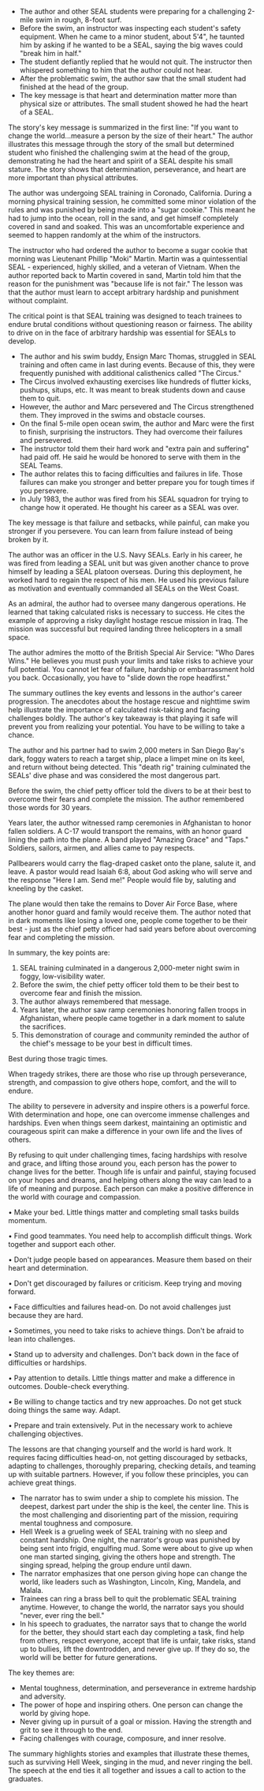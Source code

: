 - The author and other SEAL students were preparing for a challenging 2-mile swim in rough, 8-foot surf.
- Before the swim, an instructor was inspecting each student's safety equipment. When he came to a minor student, about 5'4", he taunted him by asking if he wanted to be a SEAL, saying the big waves could "break him in half."
- The student defiantly replied that he would not quit. The instructor then whispered something to him that the author could not hear.
- After the problematic swim, the author saw that the small student had finished at the head of the group.
- The key message is that heart and determination matter more than physical size or attributes. The small student showed he had the heart of a SEAL.

The story's key message is summarized in the first line: "If you want to change the world...measure a person by the size of their heart." The author illustrates this message through the story of the small but determined student who finished the challenging swim at the head of the group, demonstrating he had the heart and spirit of a SEAL despite his small stature. The story shows that determination, perseverance, and heart are more important than physical attributes.

The author was undergoing SEAL training in Coronado, California. During a morning physical training session, he committed some minor violation of the rules and was punished by being made into a "sugar cookie." This meant he had to jump into the ocean, roll in the sand, and get himself completely covered in sand and soaked. This was an uncomfortable experience and seemed to happen randomly at the whim of the instructors.

The instructor who had ordered the author to become a sugar cookie that morning was Lieutenant Phillip "Moki" Martin. Martin was a quintessential SEAL - experienced, highly skilled, and a veteran of Vietnam. When the author reported back to Martin covered in sand, Martin told him that the reason for the punishment was "because life is not fair." The lesson was that the author must learn to accept arbitrary hardship and punishment without complaint.

The critical point is that SEAL training was designed to teach trainees to endure brutal conditions without questioning reason or fairness. The ability to drive on in the face of arbitrary hardship was essential for SEALs to develop.

- The author and his swim buddy, Ensign Marc Thomas, struggled in SEAL training and often came in last during events. Because of this, they were frequently punished with additional calisthenics called "The Circus."
- The Circus involved exhausting exercises like hundreds of flutter kicks, pushups, situps, etc. It was meant to break students down and cause them to quit.
- However, the author and Marc persevered and The Circus strengthened them. They improved in the swims and obstacle courses.
- On the final 5-mile open ocean swim, the author and Marc were the first to finish, surprising the instructors. They had overcome their failures and persevered.
- The instructor told them their hard work and "extra pain and suffering" had paid off. He said he would be honored to serve with them in the SEAL Teams.
- The author relates this to facing difficulties and failures in life. Those failures can make you stronger and better prepare you for tough times if you persevere.
- In July 1983, the author was fired from his SEAL squadron for trying to change how it operated. He thought his career as a SEAL was over.

The key message is that failure and setbacks, while painful, can make you stronger if you persevere. You can learn from failure instead of being broken by it.

The author was an officer in the U.S. Navy SEALs. Early in his career, he was fired from leading a SEAL unit but was given another chance to prove himself by leading a SEAL platoon overseas. During this deployment, he worked hard to regain the respect of his men. He used his previous failure as motivation and eventually commanded all SEALs on the West Coast.

As an admiral, the author had to oversee many dangerous operations. He learned that taking calculated risks is necessary to success. He cites the example of approving a risky daylight hostage rescue mission in Iraq. The mission was successful but required landing three helicopters in a small space.

The author admires the motto of the British Special Air Service: "Who Dares Wins." He believes you must push your limits and take risks to achieve your full potential. You cannot let fear of failure, hardship or embarrassment hold you back. Occasionally, you have to "slide down the rope headfirst."

The summary outlines the key events and lessons in the author's career progression. The anecdotes about the hostage rescue and nighttime swim help illustrate the importance of calculated risk-taking and facing challenges boldly. The author's key takeaway is that playing it safe will prevent you from realizing your potential. You have to be willing to take a chance.

The author and his partner had to swim 2,000 meters in San Diego Bay's dark, foggy waters to reach a target ship, place a limpet mine on its keel, and return without being detected. This "death rig" training culminated the SEALs' dive phase and was considered the most dangerous part.

Before the swim, the chief petty officer told the divers to be at their best to overcome their fears and complete the mission. The author remembered those words for 30 years.

Years later, the author witnessed ramp ceremonies in Afghanistan to honor fallen soldiers. A C-17 would transport the remains, with an honor guard lining the path into the plane. A band played "Amazing Grace" and "Taps." Soldiers, sailors, airmen, and allies came to pay respects.

Pallbearers would carry the flag-draped casket onto the plane, salute it, and leave. A pastor would read Isaiah 6:8, about God asking who will serve and the response "Here I am. Send me!" People would file by, saluting and kneeling by the casket.

The plane would then take the remains to Dover Air Force Base, where another honor guard and family would receive them. The author noted that in dark moments like losing a loved one, people come together to be their best - just as the chief petty officer had said years before about overcoming fear and completing the mission.

In summary, the key points are:

1. SEAL training culminated in a dangerous 2,000-meter night swim in foggy, low-visibility water.
2. Before the swim, the chief petty officer told them to be their best to overcome fear and finish the mission.
3. The author always remembered that message.
4. Years later, the author saw ramp ceremonies honoring fallen troops in Afghanistan, where people came together in a dark moment to salute the sacrifices.
5. This demonstration of courage and community reminded the author of the chief's message to be your best in difficult times.

Best during those tragic times.

When tragedy strikes, there are those who rise up through perseverance, strength, and compassion to give others hope, comfort, and the will to endure.

The ability to persevere in adversity and inspire others is a powerful force. With determination and hope, one can overcome immense challenges and hardships. Even when things seem darkest, maintaining an optimistic and courageous spirit can make a difference in your own life and the lives of others.

By refusing to quit under challenging times, facing hardships with resolve and grace, and lifting those around you, each person has the power to change lives for the better. Though life is unfair and painful, staying focused on your hopes and dreams, and helping others along the way can lead to a life of meaning and purpose. Each person can make a positive difference in the world with courage and compassion.

• Make your bed. Little things matter and completing small tasks builds momentum.

• Find good teammates. You need help to accomplish difficult things. Work together and support each other.

• Don't judge people based on appearances. Measure them based on their heart and determination.

• Don't get discouraged by failures or criticism. Keep trying and moving forward.

• Face difficulties and failures head-on. Do not avoid challenges just because they are hard.

• Sometimes, you need to take risks to achieve things. Don't be afraid to lean into challenges.

• Stand up to adversity and challenges. Don't back down in the face of difficulties or hardships.

• Pay attention to details. Little things matter and make a difference in outcomes. Double-check everything.

• Be willing to change tactics and try new approaches. Do not get stuck doing things the same way. Adapt.

• Prepare and train extensively. Put in the necessary work to achieve challenging objectives.

The lessons are that changing yourself and the world is hard work. It requires facing difficulties head-on, not getting discouraged by setbacks, adapting to challenges, thoroughly preparing, checking details, and teaming up with suitable partners. However, if you follow these principles, you can achieve great things.

- The narrator has to swim under a ship to complete his mission. The deepest, darkest part under the ship is the keel, the center line. This is the most challenging and disorienting part of the mission, requiring mental toughness and composure.
- Hell Week is a grueling week of SEAL training with no sleep and constant hardship. One night, the narrator's group was punished by being sent into frigid, engulfing mud. Some were about to give up when one man started singing, giving the others hope and strength. The singing spread, helping the group endure until dawn.
- The narrator emphasizes that one person giving hope can change the world, like leaders such as Washington, Lincoln, King, Mandela, and Malala.
- Trainees can ring a brass bell to quit the problematic SEAL training anytime. However, to change the world, the narrator says you should "never, ever ring the bell."
- In his speech to graduates, the narrator says that to change the world for the better, they should start each day completing a task, find help from others, respect everyone, accept that life is unfair, take risks, stand up to bullies, lift the downtrodden, and never give up. If they do so, the world will be better for future generations.

The key themes are:

- Mental toughness, determination, and perseverance in extreme hardship and adversity.
- The power of hope and inspiring others. One person can change the world by giving hope.
- Never giving up in pursuit of a goal or mission. Having the strength and grit to see it through to the end.
- Facing challenges with courage, composure, and inner resolve.

The summary highlights stories and examples that illustrate these themes, such as surviving Hell Week, singing in the mud, and never ringing the bell. The speech at the end ties it all together and issues a call to action to the graduates.
